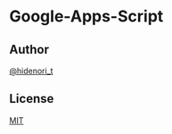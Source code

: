 <!--- https://qiita.com/b4b4r07/items/c80d53db9a0fd59086ec -->
# Google-Apps-Script

<!---
![Badge Status](https://ci-as-a-service)


OverviewOverviewOverview

## Description

DescriptionDescriptionDescription
DescriptionDescriptionDescription
DescriptionDescriptionDescription

***DEMO:***

![Demo](https://image-url.gif)

## Features

- Awesome function
- Awesome UI
- ...

For more information, see `awesome-tool --help`.

## Requirement

- Requirement
- Requirement
- Requirement

## Usage

1. Usage
2. Usage
3. Usage

## Installation

    $ git clone https://github.com/hidenori-t/snippet.git

## Anything Else

AnythingAnythingAnything
AnythingAnythingAnything
AnythingAnythingAnything
-->
## Author

[@hidenori_t](https://twitter.com/hidenori_t)

## License

[MIT](http://b4b4r07.mit-license.org)
